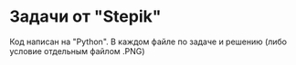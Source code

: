 #  Задачи от "Stepik"
Код написан на "Python".
В каждом файле по задаче и решению (либо условие отдельным файлом .PNG)
